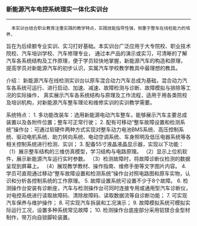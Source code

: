
###  新能源汽车电控系统理实一体化实训台
-----------------------------------------------------------------

      本实训台结合职业教育注重实践的教学特点，实践技能指导性强，侧重于整车在线检能力的培养，
  旨在为后续额专业实训、实习打好基础。本实训台广泛应用于大专院校、职业技术院校、汽车培训学校、汽车修理专业，
  通过本产品的演示或实习，可清晰的了解汽车各系统结构及工作原理，便于学员较快地掌握，新能源汽车的构造和原理，
  提高学员对新能源汽车的初步认识，实属汽车学校教学教具中最理想的教具。

  介绍：
      新能源汽车在线检测实训台以原车混合动力汽车总成为基础，混合动力汽车各系统可运行、进行启动、加速、减速、故障检测与诊断、故障模拟与排除等工况的实际操作，
  真实展示汽车各系统结构与原理及工作流程，适用于用各类院校及培训机构，对新能源汽车整车理论和维修实训的实训教学需要。

  系统特点：
     1.	多功能改装车：选用新能源电动汽车整车，能够展示汽车主要总成装置以及各附件位置；整车可正常行驶；
     2.	配有可移动“整车故障设置和检测系统”操作台：可通过软硬件两种方式实现对整车动力电池BMS系统、高压控制系统、驱动电机系统、助力转向系统、电动空调系统、车身照明及低压电器系统等各相关控制系统进行检测、实训；
     3. 配备55寸液晶液晶显示器，实现以下功能：
       （1）展示整车结构的三维仿真模型，学习结构与电路原理。
       （2）显示上位机软件，展示新能源汽车运行实时参数。
       （3）检测故障时，将故障诊断仪检测的数据呈现到屏幕上。
       （4）展现教学教材、操作指南、维修手册等文字图片内容。
    4.	学员可直观通过移动“整车故障设置和检测系统”操作台对照电路图和原车实物，认识和分析各控制系统的工作原理。
    5.	故障设置系统可设置不少于8个故障。
    6. 	检测操作台安装有诊断座，汽车与检测操作台可同时连接专用或通用型汽车诊断仪，对电控系统进行读取故障码、清除故障码、读取数据流等自诊断功能；
    7.	可实现汽车保养与维护操作；
    8.	可实现汽车拆装和工况演示；
    9.	故障模拟系统可模拟实际运行工况，设置多种系统常见故障；
   10.	检测操作台底座部分采用铝镁合金型材制作，带万向自锁脚轮装置。
